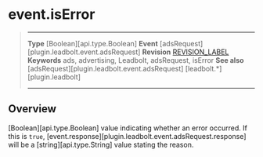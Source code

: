 # event.isError

> --------------------- ------------------------------------------------------------------------------------------
> __Type__              [Boolean][api.type.Boolean]
> __Event__             [adsRequest][plugin.leadbolt.event.adsRequest]
> __Revision__          [REVISION_LABEL](REVISION_URL)
> __Keywords__          ads, advertising, Leadbolt, adsRequest, isError
> __See also__			[adsRequest][plugin.leadbolt.event.adsRequest]
>						[leadbolt.*][plugin.leadbolt]
> --------------------- ------------------------------------------------------------------------------------------

## Overview

[Boolean][api.type.Boolean] value indicating whether an error occurred. If this is `true`, [event.response][plugin.leadbolt.event.adsRequest.response] will be a [string][api.type.String] value stating the reason.
